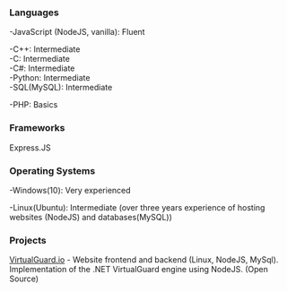 ### Languages  

-JavaScript (NodeJS, vanilla): Fluent  

-C++: Intermediate  
-C: Intermediate  
-C#: Intermediate  
-Python: Intermediate  
-SQL(MySQL): Intermediate  

-PHP: Basics  

### Frameworks
Express.JS  

### Operating Systems  

-Windows(10): Very experienced  

-Linux(Ubuntu): Intermediate (over three years experience of hosting websites (NodeJS) and databases(MySQL))  

### Projects  

[VirtualGuard.io](https://github.com/mitoiscool/VirtualGuard) - Website frontend and backend (Linux, NodeJS, MySql). Implementation of the .NET VirtualGuard engine using NodeJS. (Open Source) 

